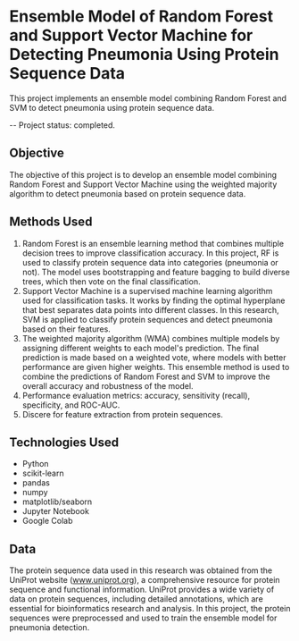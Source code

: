 # Ensemble Model of Random Forest and Support Vector Machine for Detecting Pneumonia Using Protein Sequence Data 
This project implements an ensemble model combining Random Forest and SVM to detect pneumonia using protein sequence data. 


-- Project status: completed.

## Objective
The objective of this project is to develop an ensemble model combining Random Forest and Support Vector Machine using the weighted majority algorithm to detect pneumonia based on protein sequence data.

## Methods Used
1. Random Forest is an ensemble learning method that combines multiple decision trees to improve classification accuracy. In this project, RF is used to classify protein sequence data into categories (pneumonia or not). The model uses bootstrapping and feature bagging to build diverse trees, which then vote on the final classification.
2. Support Vector Machine is a supervised machine learning algorithm used for classification tasks. It works by finding the optimal hyperplane that best separates data points into different classes. In this research, SVM is applied to classify protein sequences and detect pneumonia based on their features.
3. The weighted majority algorithm (WMA) combines multiple models by assigning different weights to each model's prediction. The final prediction is made based on a weighted vote, where models with better performance are given higher weights. This ensemble method is used to combine the predictions of Random Forest and SVM to improve the overall accuracy and robustness of the model.
4. Performance evaluation metrics: accuracy, sensitivity (recall), specificity, and ROC-AUC.
5. Discere for feature extraction from protein sequences.

## Technologies Used
- Python
- scikit-learn
- pandas
- numpy
- matplotlib/seaborn
- Jupyter Notebook
- Google Colab

## Data
The protein sequence data used in this research was obtained from the UniProt website (www.uniprot.org), a comprehensive resource for protein sequence and functional information. UniProt provides a wide variety of data on protein sequences, including detailed annotations, which are essential for bioinformatics research and analysis. In this project, the protein sequences were preprocessed and used to train the ensemble model for pneumonia detection.
